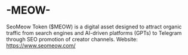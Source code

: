 # -MEOW-
SeoMeow Token ($MEOW) is a digital asset designed to attract organic traffic from search engines and AI-driven platforms (GPTs) to Telegram through SEO promotion of creator channels.
Website: https://www.seomeow.com/
